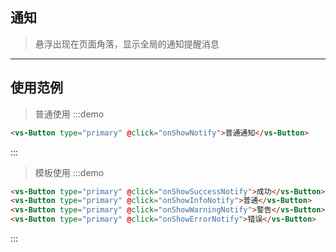 <script>
export default {
    methods: {
        onShowNotify() {
            this.$notify({ message: '这是一个消息' })
        },
        onShowSuccessNotify() {
            this.$notify({ message: '这是一个消息', type: 'success', iconable: true })
        },
        onShowInfoNotify() {
            this.$notify({ message: '这是一个消息', type: 'info', iconable: true })
        },
        onShowWarningNotify() {
            this.$notify({ message: '这是一个消息', type: 'warning', iconable: true })
        },
        onShowErrorNotify() {
            this.$notify({ message: '这是一个消息', type: 'error', iconable: true })
        }
    }
}
</script>
## 通知

> 悬浮出现在页面角落，显示全局的通知提醒消息
----------

## 使用范例
> 普通使用
:::demo
```html
<vs-Button type="primary" @click="onShowNotify">普通通知</vs-Button>
```
:::

> 模板使用
:::demo
```html
<vs-Button type="primary" @click="onShowSuccessNotify">成功</vs-Button>
<vs-Button type="primary" @click="onShowInfoNotify">普通</vs-Button>
<vs-Button type="primary" @click="onShowWarningNotify">警告</vs-Button>
<vs-Button type="primary" @click="onShowErrorNotify">错误</vs-Button>
```
:::